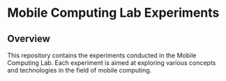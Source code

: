 # Mobile Computing Lab Experiments
## Overview
This repository contains the experiments conducted in the Mobile Computing Lab. Each experiment is aimed at exploring various concepts and technologies in the field of mobile computing.
